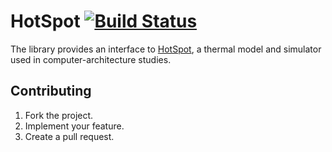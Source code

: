# HotSpot [![Build Status][travis-svg]][travis-url]

The library provides an interface to [HotSpot][1], a thermal model and
simulator used in computer-architecture studies.

## Contributing

1. Fork the project.
2. Implement your feature.
3. Create a pull request.

[1]: http://lava.cs.virginia.edu/HotSpot/

[travis-svg]: https://travis-ci.org/stainless-steel/hotspot.svg?branch=master
[travis-url]: https://travis-ci.org/stainless-steel/hotspot
